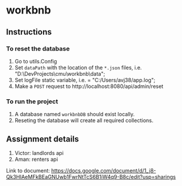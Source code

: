 # workbnb

## Instructions

### To reset the database
1. Go to utils.Config
2. Set `dataPath` with the location of the `*.json` files, i.e. "D:\\DevProjects\\cmu\\workbnb\\data";
3. Set logFile static variable, i.e. = "C:/Users/avj38/app.log";
4. Make a `POST` request to http://localhost:8080/api/admin/reset

### To run the project
1. A database named `workbnbDB` should exist locally.
2. Reseting the database will create all required collections.

## Assignment details

1. Victor: landlords api
2. Aman: renters api

Link to document: https://docs.google.com/document/d/1_j8-Qk3HIAeMFkBEaGNUwb1FwrNtTcS6B1iW4q9-B8c/edit?usp=sharings